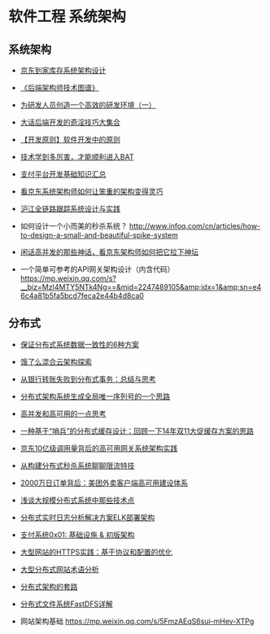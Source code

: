 # 软件工程 系统架构


## 系统架构

- [京东到家库存系统架构设计](https://mp.weixin.qq.com/s/1AwHJ7CGxf8DQxSjYUeTvg)
- [《后端架构师技术图谱》](https://github.com/xingshaocheng/architect-awesome)
- [为研发人员创造一个高效的研发环境（一）](https://www.jianshu.com/p/4e774c78cf8d)
- [大话后端开发的奇淫技巧大集合](http://blog.thankbabe.com/2018/05/23/shared-experience/)
- [【开发原则】软件开发中的原则](https://www.cnblogs.com/pengdai/p/9151800.html)
- [技术学到多厉害，才能顺利进入BAT](https://mp.weixin.qq.com/s/1uSx0H7MmdAJbPTvsk9CxA)
- [支付平台开发基础知识汇总](https://juejin.im/entry/5a45bb766fb9a0450809f9b8)
- [看京东系统架构师如何让笨重的架构变得灵巧](https://mp.weixin.qq.com/s/kgtWFS_ZznoZxj442C6fzA)
- [沪江全链路跟踪系统设计与实践](https://mp.weixin.qq.com/s/uYTVNMpX8Ci0oFvqEF_jlA)
- 如何设计一个小而美的秒杀系统？ http://www.infoq.com/cn/articles/how-to-design-a-small-and-beautiful-spike-system
- [闲话高并发的那些神话，看京东架构师如何把它拉下神坛](https://mp.weixin.qq.com/s/FLpdT9wZFT0sJBmNTCIObw)

- 一个简单可参考的API网关架构设计（内含代码） https://mp.weixin.qq.com/s?__biz=MzI4MTY5NTk4Ng==&mid=2247489105&amp;idx=1&amp;sn=e46c4a81b5fa5bcd7feca2e44b4d8ca0

## 分布式

- [保证分布式系统数据一致性的6种方案](https://juejin.im/post/5a69509ff265da3e4d72e3db)
- [饿了么混合云架构探索](https://mp.weixin.qq.com/s/4oEWnE03KkOEZtsUXl99KA)
- [从银行转账失败到分布式事务：总结与思考](http://www.cnblogs.com/xybaby/p/7465816.html)
- [分布式架构系统生成全局唯一序列号的一个思路](https://mp.weixin.qq.com/s/F7WTNeC3OUr76sZARtqRjw)
- [高并发和高可用的一点思考](http://kriszhang.com/high_performance/)
- [一种基于“哨兵”的分布式缓存设计：回顾一下14年双11大促缓存方案的思路](https://juejin.im/entry/5a051cc86fb9a045167ca5a9)
- [京东10亿级调用量背后的高可用网关系统架构实践](http://www.yunweipai.com/archives/23653.html)
- [从构建分布式秒杀系统聊聊限流特技](https://blog.52itstyle.com/archives/2982/)
- [2000万日订单背后：美团外卖客户端高可用建设体系](https://mp.weixin.qq.com/s/VCR4hdmE0ZsxjZsM_6g19w)
- [浅谈大规模分布式系统中那些技术点](http://www.linkedkeeper.com/detail/blog.action?bid=1012)
- [分布式实时日志分析解决方案ELK部署架构](https://my.oschina.net/feinik/blog/1580625)
- [支付系统0x01: 基础设施 & 初版架构](https://www.jianshu.com/p/6c0fd558c98b)
- [大型网站的HTTPS实践：基于协议和配置的优化](https://mp.weixin.qq.com/s/SlPkN-VQ1hi7UACPfByypg)
- [大型分布式网站术语分析](http://blog.csdn.net/u013256816/article/details/51563564)
- [分布式架构的套路](https://mp.weixin.qq.com/s/vJJWpIZ-bTzVl9E3wPLlEw)
- [分布式文件系统FastDFS详解](https://juejin.im/post/5a51ff8df265da3e347b14e4)

- 网站架构基础 https://mp.weixin.qq.com/s/5FmzAEqS6sui-mHev-XTPg
